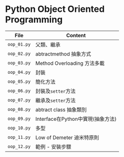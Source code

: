# Python Object Oriented Programming

|File|Content|
|-|-|
|`oop_01.py`|父類、繼承
|`oop_02.py`|abtractmethod 抽象方式
|`oop_03.py`|Method Overloading 方法多載
|`oop_04.py`|封裝
|`oop_05.py`|簡化方法
|`oop_06.py`|封裝及`setter`方法
|`oop_07.py`|繼承及`setter`方法
|`oop_08.py`|abtract class 抽象類別
|`oop_09.py`|Interface在Python中實現(抽象方法)
|`oop_10.py`|多型
|`oop_11.py`|Low of Demeter 迪米特原則
|`oop_12.py`|範例 - 安裝步驟